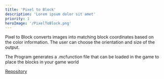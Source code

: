 ```yaml
---
title: 'Pixel to Block'
description: 'Lorem ipsum dolor sit amet'
priority: 1
heroImage: '/PixelToBlock.png'
---
```


Pixel to Block converts images into matching block coordinates based on the color information.
The user can choose the orientation and size of the output.

The Program generates a .mcfunction file that can be loaded in the game to place the blocks in your game world

[Repository](https://github.com/kelo221/PixelToBlock) 